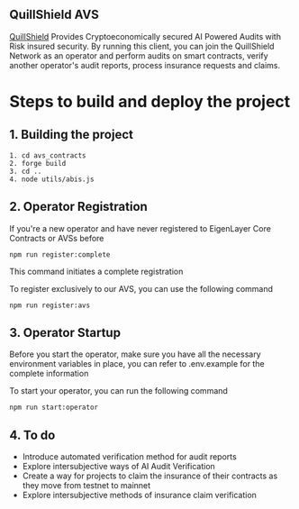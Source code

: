 ## QuillShield AVS

<a href="https://quillshield-avs.vercel.app/audit">QuillShield</a> Provides Cryptoeconomically secured AI Powered Audits with Risk insured security. By running this client, you can join the QuillShield Network as an operator and perform audits on smart contracts, verify another operator's audit reports, process insurance requests and claims.




# Steps to build and deploy the project


## 1. Building the project 
```
1. cd avs_contracts
2. forge build
3. cd ..
4. node utils/abis.js

```

## 2. Operator Registration 

If you're a new operator and have never registered to EigenLayer Core Contracts or AVSs before

```
npm run register:complete
```
This command initiates a complete registration 


To register exclusively to our AVS, you can use the following command

```
npm run register:avs
```



## 3. Operator Startup

Before you start the operator, make sure you have all the necessary environment variables in place, you can refer to .env.example for the complete information

To start your operator, you can run the following command

```
npm run start:operator
```


## 4. To do

- Introduce automated verification method for audit reports
- Explore intersubjective ways of AI Audit Verification
- Create a way for projects to claim the insurance of their contracts as they move from testnet to mainnet
- Explore intersubjective methods of insurance claim verification

